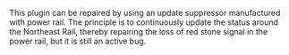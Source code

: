 This plugin can be repaired by using an update suppressor manufactured with power rail. The principle is to continuously update the status around the Northeast Rail, thereby repairing the loss of red stone signal in the power rail, but it is still an active bug.
